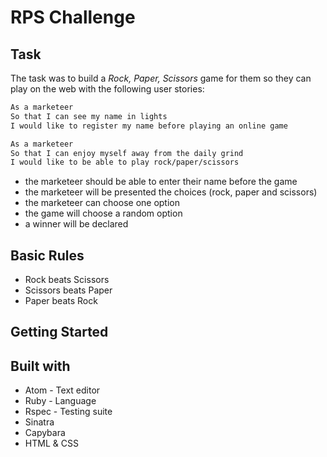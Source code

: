# RPS Challenge

Task
----

The task was to build a _Rock, Paper, Scissors_ game for them so they can play on the web with the following user stories:

```sh
As a marketeer
So that I can see my name in lights
I would like to register my name before playing an online game

As a marketeer
So that I can enjoy myself away from the daily grind
I would like to be able to play rock/paper/scissors
```

* the marketeer should be able to enter their name before the game
* the marketeer will be presented the choices (rock, paper and scissors)
* the marketeer can choose one option
* the game will choose a random option
* a winner will be declared

## Basic Rules

- Rock beats Scissors
- Scissors beats Paper
- Paper beats Rock

## Getting Started



## Built with

* Atom - Text editor
* Ruby - Language
* Rspec - Testing suite
* Sinatra
* Capybara
* HTML & CSS
